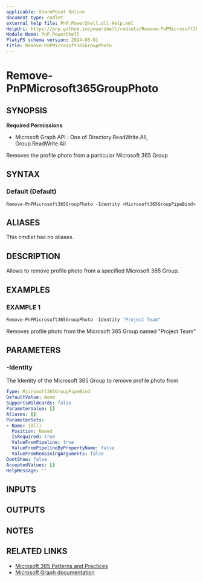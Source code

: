 ```yaml
---
applicable: SharePoint Online
document type: cmdlet
external help file: PnP.PowerShell.dll-Help.xml
HelpUri: https://pnp.github.io/powershell/cmdlets/Remove-PnPMicrosoft365GroupPhoto.html
Module Name: PnP.PowerShell
PlatyPS schema version: 2024-05-01
title: Remove-PnPMicrosoft365GroupPhoto
---
```


# Remove-PnPMicrosoft365GroupPhoto

## SYNOPSIS

**Required Permissions**

  * Microsoft Graph API : One of Directory.ReadWrite.All, Group.ReadWrite.All

Removes the profile photo from a particular Microsoft 365 Group

## SYNTAX

### Default (Default)

```
Remove-PnPMicrosoft365GroupPhoto -Identity <Microsoft365GroupPipeBind>
```

## ALIASES

This cmdlet has no aliases.

## DESCRIPTION

Allows to remove profile photo from a specified Microsoft 365 Group.

## EXAMPLES

### EXAMPLE 1

```powershell
Remove-PnPMicrosoft365GroupPhoto -Identity "Project Team"
```

Removes profile photo from the Microsoft 365 Group named "Project Team"

## PARAMETERS

### -Identity

The Identity of the Microsoft 365 Group to remove profile photo from

```yaml
Type: Microsoft365GroupPipeBind
DefaultValue: None
SupportsWildcards: false
ParameterValue: []
Aliases: []
ParameterSets:
- Name: (All)
  Position: Named
  IsRequired: true
  ValueFromPipeline: true
  ValueFromPipelineByPropertyName: false
  ValueFromRemainingArguments: false
DontShow: false
AcceptedValues: []
HelpMessage: ''
```

## INPUTS

## OUTPUTS

## NOTES

## RELATED LINKS

- [Microsoft 365 Patterns and Practices](https://aka.ms/m365pnp)
- [Microsoft Graph documentation](https://learn.microsoft.com/graph/api/group-delete-owners)
